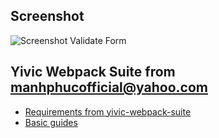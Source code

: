 ## Screenshot
![Screenshot Validate Form](/javascriptLibs/FormValidation/docs/images/screenshot-formValidate.jpg)

## Yivic Webpack Suite from manhphucofficial@yahoo.com
- [Requirements from yivic-webpack-suite](https://github.com/manhphuc/yivic-webpack-suite/blob/master/docs/00-requirements-from%20yivic-webpack-suite.md)
- [Basic guides](https://github.com/manhphuc/yivic-webpack-suite/blob/master/docs/01-basic-guides.md)
